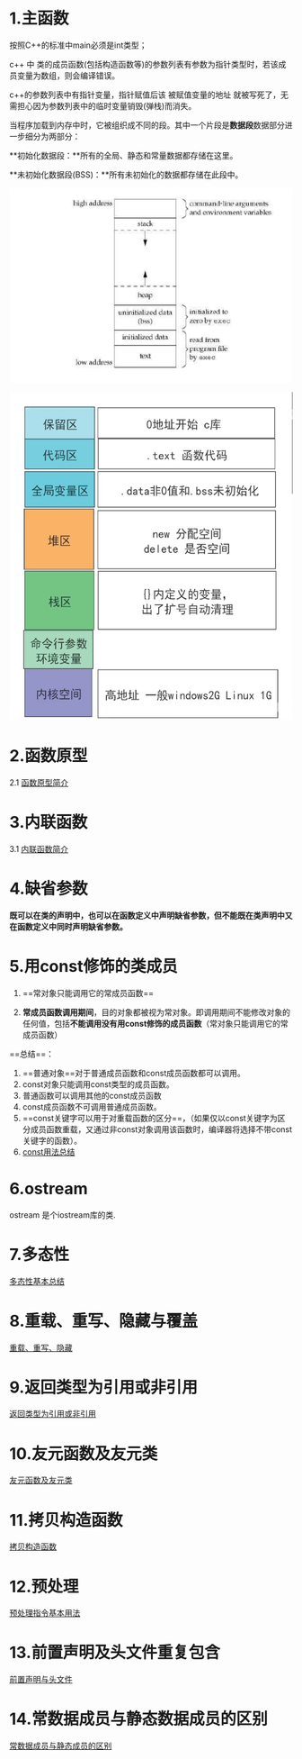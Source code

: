 # 1.主函数

按照C++的标准中main必须是int类型；

c++ 中 类的成员函数(包括构造函数等)的参数列表有参数为指针类型时，若该成员变量为数组，则会编译错误。

c++的参数列表中有指针变量，指针赋值后该 被赋值变量的地址 就被写死了，无需担心因为参数列表中的临时变量销毁(弹栈)而消失。





当程序加载到内存中时，它被组织成不同的段。其中一个片段是**数据段**数据部分进一步细分为两部分：

**初始化数据段：**所有的全局、静态和常量数据都存储在这里。

**未初始化数据段(BSS)：**所有未初始化的数据都存储在此段中。

![c++变量存储位置](./resource/pictures/c++变量存储位置.png)



![](.\resource\pictures\C++内存分配图x86.png)



# 2.函数原型

2.1 [函数原型简介](./函数原型)



# 3.内联函数

3.1 [内联函数简介](./内联函数)

# 4.缺省参数

**既可以在类的声明中，也可以在函数定义中声明缺省参数，但不能既在类声明中又在函数定义中同时声明缺省参数。**

# 5.用const修饰的类成员

1. ==常对象只能调用它的常成员函数==

2. **常成员函数调用期间**，目的对象都被视为常对象。即调用期间不能修改对象的任何值，包括**不能调用没有用const修饰的成员函数**（常对象只能调用它的常成员函数）

==总结==：

1. ==普通对象==对于普通成员函数和const成员函数都可以调用。
2. const对象只能调用const类型的成员函数。
3. 普通函数可以调用其他的const成员函数
4. const成员函数不可调用普通成员函数。
5. ==const关键字可以用于对重载函数的区分==，（如果仅以const关键字为区分成员函数重载，又通过非const对象调用该函数时，编译器将选择不带const关键字的函数）。
6. [const用法总结](./const用法总结.md)

# 6.ostream

ostream 是个iostream库的类.

# 7.多态性

[多态性基本总结](./多态性.md)

# 8.重载、重写、隐藏与覆盖

[重载、重写、隐藏](./重载、重写、覆盖与隐藏.md)

# 9.返回类型为引用或非引用

[返回类型为引用或非引用](./返回类型为引用或非引用.md)

# 10.友元函数及友元类

[友元函数及友元类](./友元.md)

# 11.拷贝构造函数

[拷贝构造函数](./拷贝构造函数.md)

# 12.预处理

[预处理指令基本用法](./预处理.md)

# 13.前置声明及头文件重复包含

[前置声明与头文件](./前置声明与头文件.md)

# 14.常数据成员与静态数据成员的区别

[常数据成员与静态成员的区别](./常数据成员与静态成员的区别.md)




